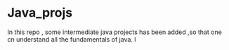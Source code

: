 # Java_projs
In this repo , some intermediate java projects has been added ,so that one cn understand all the fundamentals of java.
l
